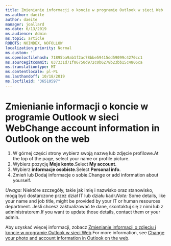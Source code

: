 ```yaml
---
title: Zmienianie informacji o koncie w programie Outlook w sieci Web
ms.author: daeite
author: daeite
manager: joallard
ms.date: 6/13/2019
ms.audience: Admin
ms.topic: article
ROBOTS: NOINDEX, NOFOLLOW
localization_priority: Normal
ms.custom: ''
ms.openlocfilehash: 71895ba9ab1f2ac78bbe59415dd59099c4270cc1
ms.sourcegitcommit: 037331d71f06750d972c0b6278b23bb15c4806ca
ms.translationtype: MT
ms.contentlocale: pl-PL
ms.lasthandoff: 10/18/2019
ms.locfileid: "36510597"
---
```

# <a name="change-account-information-in-outlook-on-the-web"></a><span data-ttu-id="fce9f-102">Zmienianie informacji o koncie w programie Outlook w sieci Web</span><span class="sxs-lookup"><span data-stu-id="fce9f-102">Change account information in Outlook on the web</span></span>

1. <span data-ttu-id="fce9f-103">W górnej części strony wybierz swoją nazwę lub zdjęcie profilowe.</span><span class="sxs-lookup"><span data-stu-id="fce9f-103">At the top of the page, select your name or profile picture.</span></span>
1. <span data-ttu-id="fce9f-104">Wybierz pozycję **Moje konto**.</span><span class="sxs-lookup"><span data-stu-id="fce9f-104">Select **My account**.</span></span>
1. <span data-ttu-id="fce9f-105">Wybierz **informacje osobiste**.</span><span class="sxs-lookup"><span data-stu-id="fce9f-105">Select **Personal info**.</span></span>
1. <span data-ttu-id="fce9f-106">Zmień lub Dodaj informacje o sobie.</span><span class="sxs-lookup"><span data-stu-id="fce9f-106">Change or add information about yourself.</span></span>

<span data-ttu-id="fce9f-107">*Uwaga:* Niektóre szczegóły, takie jak imię i nazwisko oraz stanowisko, mogą być dostarczone przez dział IT lub działu kadr.</span><span class="sxs-lookup"><span data-stu-id="fce9f-107">*Note:* Some details, like your name and job title, might be provided by your IT or human resources department.</span></span> <span data-ttu-id="fce9f-108">Jeśli chcesz zaktualizować te dane, skontaktuj się z nimi lub z administratorem.</span><span class="sxs-lookup"><span data-stu-id="fce9f-108">If you want to update those details, contact them or your admin.</span></span>

<span data-ttu-id="fce9f-109">Aby uzyskać więcej informacji, zobacz [Zmienianie informacji o zdjęciu i koncie w programie Outlook w sieci Web](https://support.office.com/article/b2dbb289-851d-4bed-93c3-3e136f5659ec).</span><span class="sxs-lookup"><span data-stu-id="fce9f-109">For more information, see [Change your photo and account information in Outlook on the web](https://support.office.com/article/b2dbb289-851d-4bed-93c3-3e136f5659ec).</span></span>